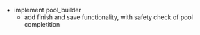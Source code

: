 - implement pool_builder
    - add finish and save functionality, with safety check of
        pool completition
